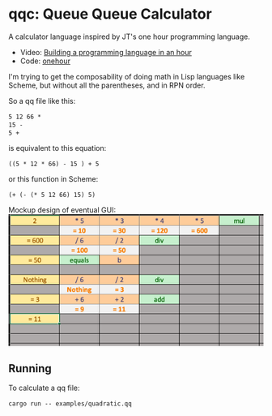 # qqc: Queue Queue Calculator
A calculator language inspired by JT's one hour programming language.
 - Video: [Building a programming language in an hour](https://www.youtube.com/watch?v=Zkd3mZYOOvw)
 - Code: [onehour](https://github.com/jntrnr/onehour)

I'm trying to get the composability of doing math in Lisp languages like Scheme, but without all the parentheses, and in RPN order.

So a qq file like this:
```
5 12 66 *
15 -
5 +
```

is equivalent to this equation:
```
((5 * 12 * 66) - 15 ) + 5
```

or this function in Scheme:
```
(+ (- (* 5 12 66) 15) 5)
```

Mockup design of eventual GUI:
![GUI idea](assets/gui_idea.png)

## Running

To calculate a qq file:
```
cargo run -- examples/quadratic.qq
```
